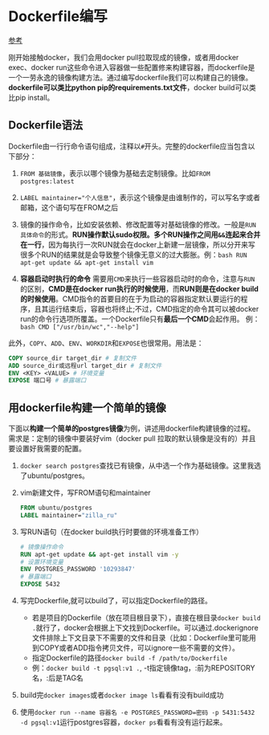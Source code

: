 # Dockerfile编写
[参考](https://zhuanlan.zhihu.com/p/105885669)

刚开始接触docker，我们会用docker pull拉取现成的镜像，或者用docker exec、docker run这些命令进入容器做一些配置修来构建容器，而dockerfile是一个一劳永逸的镜像构建方法。通过编写dockerfile我们可以构建自己的镜像。**dockerfile可以类比python pip的requirements.txt文件**，docker build可以类比pip install。

## Dockerfile语法

Dockerfile由一行行命令语句组成，注释以`#`开头。完整的dockerfile应当包含以下部分：
1. `FROM 基础镜像`，表示以哪个镜像为基础去定制镜像。比如`FROM postgres:latest`

2. `LABEL maintainer="个人信息"`，表示这个镜像是由谁制作的，可以写名字或者邮箱，这个语句写在FROM之后
3. 镜像的操作命令，比如安装依赖、修改配置等对基础镜像的修改。一般是`RUN 具体命令`的形式。**RUN操作默认sudo权限。**多个RUN操作之间用`&&`连起来**合并在一行**，因为每执行一次RUN就会在docker上新建一层镜像，所以分开来写很多个RUN的结果就是会导致整个镜像无意义的过大膨胀。例：`bash RUN apt-get update && apt-get install vim`
4. **容器启动时执行的命令** 需要用`CMD`来执行一些容器启动时的命令，注意与`RUN`的区别，**CMD是在docker run执行的时候使用**，而**RUN则是在docker build的时候使用**。CMD指令的首要目的在于为启动的容器指定默认要运行的程序，且其运行结束后，容器也将终止;不过，CMD指定的命令其可以被docker run的命令行选项所覆盖。一个Dockerfile只有**最后一个CMD**会起作用。 例：`bash CMD ["/usr/bin/wc","--help"]`

此外，`COPY`、`ADD`、`ENV`、`WORKDIR`和`EXPOSE`也很常用。用法是：
```dockerfile
COPY source_dir target_dir # 复制文件
ADD source_dir或远程url target_dir # 复制文件
ENV <KEY> <VALUE> # 环境变量
EXPOSE 端口号 # 暴露端口
```

## 用dockerfile构建一个简单的镜像
下面以**构建一个简单的postgres镜像**为例，讲述用dockerfile构建镜像的过程。需求是：定制的镜像中要装好vim（docker pull 拉取的默认镜像是没有的）并且要设置好我需要的配置。
1. `docker search postgres`查找已有镜像，从中选一个作为基础镜像。这里我选了ubuntu/postgres。

2. vim新建文件，写FROM语句和maintainer
   ```dockerfile
   FROM ubuntu/postgres
   LABEL maintainer="zilla_ru"
   ```
3. 写RUN语句（在docker build执行时要做的环境准备工作）
   ```dockerfile
   # 镜像操作命令
   RUN apt-get update && apt-get install vim -y
   # 设置环境变量
   ENV POSTGRES_PASSWORD '10293847'
   # 暴露端口
   EXPOSE 5432
   ```
4. 写完Dockerfile,就可以build了，可以指定Dockerfile的路径。
   - 若是项目的Dockerfile（放在项目根目录下），直接在根目录`docker build .`就行了，docker会根据上下文找到Dockerfile。可以通过.dockerignore文件排除上下文目录下不需要的文件和目录（比如：Dockerfile里可能用到COPY或者ADD指令拷贝文件，可以ignore一些不需要的文件）。
   - 指定Dockerfile的路径`docker build -f /path/to/Dockerfile`
   - 例：`docker build -t pgsql:v1 .`, -t指定镜像tag，:前为REPOSITORY名，:后是TAG名
5. build完`docker images`或者`docker image ls`看看有没有build成功
6. 使用`docker run --name 容器名 -e POSTGRES_PASSWORD=密码 -p 5431:5432 -d pgsql:v1`运行postgres容器，`docker ps`看看有没有运行起来。
